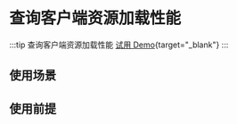 # 查询客户端资源加载性能

:::tip 查询客户端资源加载性能
[试用 Demo](/playground/armsdemo.html?dest=https%3A%2F%2Farms4service.console.aliyun.com%2F%23%2Frum%2Fapp%2Fcn-hangzhou%2Fckv8e2vzfj%40b688a844b49f67f%3Ftab%3DpageView%26appType%3Dweb){target="_blank"}
:::

## 使用场景

## 使用前提

